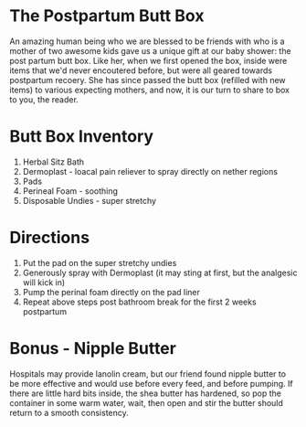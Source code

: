 # The Postpartum Butt Box

An amazing human being who we are blessed to be friends with who is a mother of two awesome kids gave us a unique gift at our baby shower: the post partum butt box. Like her, when we first opened the box, inside were items that we'd never encoutered before, but were all geared towards postpartum recoery. She has since passed the butt box (refilled with new items) to various expecting mothers, and now, it is our turn to share to box to you, the reader.

# Butt Box Inventory

1. Herbal Sitz Bath
1. Dermoplast - loacal pain reliever to spray directly on nether regions
1. Pads
1. Perineal Foam - soothing
1. Disposable Undies - super stretchy

# Directions

1. Put the pad on the super stretchy undies
1. Generously spray with Dermoplast (it may sting at first, but the analgesic will kick in)
1. Pump the perinal foam directly on the pad liner
1. Repeat above steps post bathroom break for the first 2 weeks postpartum

# Bonus - Nipple Butter

Hospitals may provide lanolin cream, but our friend found nipple butter to be more effective and would use before every feed, and before pumping. If there are little hard bits inside, the shea butter has hardened, so pop the container in some warm water, wait, then open and stir the butter should return to a smooth consistency.
